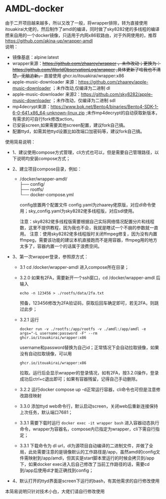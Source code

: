 # AMDL-docker
由于二开项目越来越多，所以又改了一般，将wrapper排除，转为直接使用itouakirai大佬的，然后制作了amdl的编译，同时做了sky8282佬的多线程的编译
攒来自用的一个docker镜像，只适用于内网x86软路由，对于外网使用的，推荐<https://github.com/akina-up/wrapper-amdl>  
说明：  
- 镜像基底：alpine:latest  
- wrapper来源：~~<https://github.com/zhaarey/wrapper> ，未作改动；更换为：<https://github.com/WorldObservationLog/wrapper> ,具体更新了啥我也不清楚，无脑追新。~~ 直接使用 ghcr.io/itouakirai/wrapper:x86
- apple-music-downloader 来源：<https://github.com/zhaarey/apple-music-downloader> ；未作改动,仅编译为二进制 dl
- apple-music-downloader 来源2：<https://github.com/sky8282/apple-music-downloader> ；未作改动，仅编译为二进制 sdl  
- mp4decrypt来源：<https://www.bok.net/Bento4/binaries/Bento4-SDK-1-6-0-641.x86_64-unknown-linux.zip> ;未作mp4decrypt的自动获取新版本，有需求的可自行fork修改action。
- 已安装screen,如果需要其他screen配置，建议fork自己搞。
- 配置ttyd，如需其他ttyd设置比如改端口加密码等，建议fork自己搞。  

使用简易说明：  
- 1、建议使用compose方式管理，cli方式也可以，但是需要自己管理路径，以下说明均安装compose方式；  
- 2、建立项目compose目录，例如：  
  - /docker/wrapper-amdl/  
              ├── config/  
              ├── rootfs/  
              └── docker-compose.yml
    
    config放置两个配置文件 config.yaml为zhaarey佬原版，对应dl命令使用；sky_config.yaml为sky8282佬多线程版，对应sdl使用。
    
    注意：sky8282佬多线程版需要根据自己实际网络情况配置分片和线程数，这里不提供教程，因为我也不会，我就是瞎试一个不崩的参数就一直用。
    注意：使用sky8282佬多线程版时关闭ffmpeg修复，因为没有内置ffmpeg，需要该功能的建议本机直接跑而不是用容器，ffmpeg用的地方太多了，容器内置一个的话属于浪费空间。
    
- 3、第一次wrapper登录，参照原方式：  
  - 3.1 cd /docker/wrapper-amdl 进入compose所在目录；  
  - 3.2.0 如果有2FA，需要新开一个ssh窗口，cd /docker/wrapper-amdl 后输入
   
    `echo -n 123456 > ./rootfs/data/2fa.txt`
    
    预备，123456修改为2FA验证码，获取后回车确定即可，若无2FA，则跳过此步；  
  - 3.2.1 运行
    
    `docker run -v ./rootfs:/app/rootfs -v ./amdl:/app/amdl -e args="-L username:password -F" --rm ghcr.io/itouakirai/wrapper:x86`
    
     username和password替换为自己id；正常情况下会自动拉取镜像，如果没有自动拉取镜像，可以用
    
    `ghcr.io/itouakirai/wrapper:x86`
    
    拉取。运行后会显示wrapper的登录情况，如有2FA，按3.2.0操作，登录成功后ctrl+c退出即可；如果有容器残留，记得自己手动删除。  
  - 3.2.2 运行docker compose up -d正常运行容器，cli命令也可但是注意修改路径映射
  - 3.3.0 添加ttyd web命令行，默认启动screen，关闭web后重新连接保持上次任务，默认端口7681；
  - 3.3.1 需要下载时运行 `docker exec -it wrapper bash` 进入容器动态执行命令，wrapper为容器名，compose内已指定为wrapper，cli下需自行指定；  
  - 3.3.1 下载命令为 dl url，dl为源项目自动编译的二进制文件，并做了全局，此处需要注意的是镜像默认的工作路径是/app，虽然amdl的config文件需映射到/app/amdl，但其实是start脚本里运行的时候会拷贝到/app下，如果docker exec进入后自己修改了当前工作路径的话，需要cd到/app后使用dl才能正确找到config；  
- 4、默认打开的ttyd界面是screen下运行的bash，有其他需求的自行修改使用
 
本简易说明只针对技术小白，大佬们请自行修改使用  
